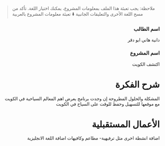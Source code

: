 > ملاحظة: يجب تعبئة هذا الملف بمعلومات المشروع، يمكنك اختيار اللغة. تأكد من مسح اللغة الأخرى والتعليقات الجانبية
> ⬇️ تعبئة معلومات المشروع بالعربية  
<div dir="rtl">

### اسم الطالب
دانية هاني ابو دقر

### اسم المشروع
اكتشف الكويت

# شرح الفكرة
المشكلة والحلول المطروحة إن وجدت
برنامج يعرض اهم المعالم السياحية في الكويت مع موقعها للتسهيل وحفظ للوقت على السياح في الكويت 

# الأعمال المستقبلية
اضافة انشطة اخرى مثل ترفيهية- مطاعم وكافيهات
اضافة اللغة الانجليزية


